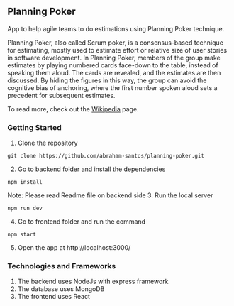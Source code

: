 ## Planning Poker

App to help agile teams to do estimations using Planning Poker technique.

Planning Poker, also called Scrum poker, is a consensus-based technique for estimating, mostly used to estimate effort or relative size of user stories in software development. In Planning Poker, members of the group make estimates by playing numbered cards face-down to the table, instead of speaking them aloud. The cards are revealed, and the estimates are then discussed. By hiding the figures in this way, the group can avoid the cognitive bias of anchoring, where the first number spoken aloud sets a precedent for subsequent estimates.

To read more, check out the [Wikipedia](https://en.wikipedia.org/wiki/Planning_poker) page.

### Getting Started
1. Clone the repository
```
git clone https://github.com/abraham-santos/planning-poker.git
```
2. Go to backend folder and install the dependencies
```
npm install
```
Note: Please read Readme file on backend side
3. Run the local server
```
npm run dev
``` 
4. Go to frontend folder and run the command
```
npm start
``` 
5. Open the app at http://localhost:3000/

### Technologies and Frameworks
1. The backend uses NodeJs with express framework
2. The database uses MongoDB
3. The frontend uses React
